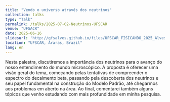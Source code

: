```yaml
---
title: "Vendo o universo através dos neutrinos"
collection: talks
type: "Talk"
permalink: /talks/2025-07-02-Neutrinos-UFSCAR
venue: "UFSACR"
date: 2025-06-16
slidesurl: 'http://gfsalves.github.io/files/UFSCAR_FISICANDO_2025_Alves_Gustavo.pdf'
location: "UFSCAR, Araras, Brazil"
lang: en
---
```


Nesta palestra, discutiremos a importância dos neutrinos para o avanço do nosso entendimento do mundo microscópico. A proposta é oferecer uma visão geral do tema, começando pelas tentativas de compreender o espectro do decaimento beta, passando pela descoberta dos neutrinos e seu papel fundamental na construção do Modelo Padrão, até chegarmos aos problemas em aberto na área. Ao final, comentarei também alguns tópicos que venho estudando com mais profundidade em minha pesquisa.